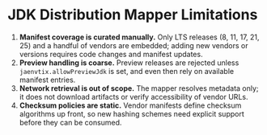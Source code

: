 # JDK Distribution Mapper Limitations

1. **Manifest coverage is curated manually.** Only LTS releases (8, 11, 17, 21, 25) and a handful of vendors are embedded; adding new vendors or versions requires code changes and manifest updates.
2. **Preview handling is coarse.** Preview releases are rejected unless `jaenvtix.allowPreviewJdk` is set, and even then rely on available manifest entries.
3. **Network retrieval is out of scope.** The mapper resolves metadata only; it does not download artifacts or verify accessibility of vendor URLs.
4. **Checksum policies are static.** Vendor manifests define checksum algorithms up front, so new hashing schemes need explicit support before they can be consumed.
